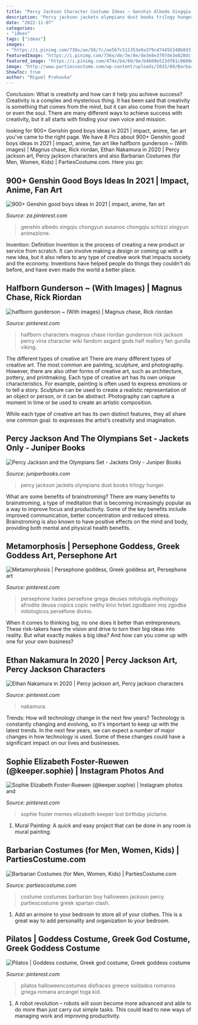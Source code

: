 ```yaml
---
title: "Percy Jackson Character Costume Ideas ~ Genshin Albedo Xingqiu Chongyun Susanoo Chongqiu Schizzi Xingyun Animazione"
description: "Percy jackson jackets olympians dust books trilogy hunger"
date: "2022-11-07"
categories:
- "ideas"
tags: ["ideas"]
images:
- "https://i.pinimg.com/736x/ae/56/7c/ae567c511353e9a379cd74455348b8d3.jpg"
featuredImage: "https://i.pinimg.com/736x/de/3e/8e/de3e8e3707de3e828dcf0c20bc5f6a3f.jpg"
featured_image: "https://i.pinimg.com/474x/b4/60/9e/b4609e523df81c0608e600ef0917b3c2.jpg"
image: "http://www.partiescostume.com/wp-content/uploads/2015/09/Barbarian-Costume-Kids.jpg"
ShowToc: true
author: "Miguel Prohaska"
---
```



Conclusion: What is creativity and how can it help you achieve success?
Creativity is a complex and mysterious thing. It has been said that creativity is something that comes from the mind, but it can also come from the heart or even the soul. There are many different ways to achieve success with creativity, but it all starts with finding your own voice and mission.

	

		
looking for 900+ Genshin good boys ideas in 2021 | impact, anime, fan art you've came to the right page. We have 8 Pics about 900+ Genshin good boys ideas in 2021 | impact, anime, fan art like halfborn gunderson ~ (With images) | Magnus chase, Rick riordan, Ethan Nakamura in 2020 | Percy jackson art, Percy jackson characters and also Barbarian Costumes (for Men, Women, Kids) | PartiesCostume.com. Here you go:
		
    
## 900+ Genshin Good Boys Ideas In 2021 | Impact, Anime, Fan Art

<img loading=lazy src="https://i.pinimg.com/474x/b4/60/9e/b4609e523df81c0608e600ef0917b3c2.jpg" onerror="this.onerror=null;this.src='https://tse2.mm.bing.net/th?id=OIP.aSiUYcrqbpwhMVLqQnoEBAAAAA&amp;pid=15.1';" alt="900+ Genshin good boys ideas in 2021 | impact, anime, fan art">

_Source: za.pinterest.com_

>genshin albedo xingqiu chongyun susanoo chongqiu schizzi xingyun animazione. 

	

Invention: Definition
Invention is the process of creating a new product or service from scratch. It can involve making a design or coming up with a new idea, but it also refers to any type of creative work that impacts society and the economy. Inventions have helped people do things they couldn't do before, and have even made the world a better place.

    
## Halfborn Gunderson ~ (With Images) | Magnus Chase, Rick Riordan

<img loading=lazy src="https://i.pinimg.com/736x/b3/40/c2/b340c2729355ae5b5b69e6f34c54698f.jpg" onerror="this.onerror=null;this.src='https://tse1.mm.bing.net/th?id=OIP.UwyJX-8z5-Q65DGeAjd7TAHaMZ&amp;pid=15.1';" alt="halfborn gunderson ~ (With images) | Magnus chase, Rick riordan">

_Source: pinterest.com_

>halfborn characters magnus chase riordan gunderson rick jackson percy viria character wiki fandom asgard gods half mallory fan gunilla viking. 

	

The different types of creative art
There are many different types of creative art. The most common are painting, sculpture, and photography. However, there are also other forms of creative art, such as architecture, pottery, and printmaking.
Each type of creative art has its own unique characteristics. For example, painting is often used to express emotions or to tell a story. Sculpture can be used to create a realistic representation of an object or person, or it can be abstract. Photography can capture a moment in time or be used to create an artistic composition.

While each type of creative art has its own distinct features, they all share one common goal: to expresses the artist’s creativity and imagination.

    
## Percy Jackson And The Olympians Set - Jackets Only - Juniper Books

<img loading=lazy src="https://cdn.shopify.com/s/files/1/0064/5342/8271/products/DSPJ5-JO-percy-jackson-jackets-only-1-1200.jpg?v=1550955682" onerror="this.onerror=null;this.src='https://tse1.mm.bing.net/th?id=OIP.8k0_oxZ6ab_py_z3J0IZrwHaHa&amp;pid=15.1';" alt="Percy Jackson and the Olympians Set - Jackets Only - Juniper Books">

_Source: juniperbooks.com_

>percy jackson jackets olympians dust books trilogy hunger. 

	

What are some benefits of brainstroming?
There are many benefits to brainstroming, a type of meditation that is becoming increasingly popular as a way to improve focus and productivity. Some of the key benefits include improved communication, better concentration and reduced stress. Brainstroming is also known to have positive effects on the mind and body, providing both mental and physical health benefits.

    
## Metamorphosis | Persephone Goddess, Greek Goddess Art, Persephone Art

<img loading=lazy src="https://i.pinimg.com/736x/5a/d3/35/5ad33517af2119f3f754103d52d14ef7.jpg" onerror="this.onerror=null;this.src='https://tse4.mm.bing.net/th?id=OIP.ptg8HP7Ctyd7wbGDMb5gRQHaKN&amp;pid=15.1';" alt="Metamorphosis | Persephone goddess, Greek goddess art, Persephone art">

_Source: pinterest.com_

>persephone hades persefone grega deuses mitologia mythology afrodite deusa copics copic neithy krivi hrbet zgodbami moj zgodba mitologicos perséfone divino. 

	

When it comes to thinking big, no one does it better than entrepreneurs. These risk-takers have the vision and drive to turn their big ideas into reality. But what exactly makes a big idea? And how can you come up with one for your own business?

    
## Ethan Nakamura In 2020 | Percy Jackson Art, Percy Jackson Characters

<img loading=lazy src="https://i.pinimg.com/736x/ca/91/cc/ca91cc69057240019ea9118d8f95bf0b.jpg" onerror="this.onerror=null;this.src='https://tse3.mm.bing.net/th?id=OIP.N4U2pQz8PpFvAJXd4wdN-gHaJH&amp;pid=15.1';" alt="Ethan Nakamura in 2020 | Percy jackson art, Percy jackson characters">

_Source: pinterest.com_

>nakamura. 

	

Trends: How will technology change in the next few years?
Technology is constantly changing and evolving, so it's important to keep up with the latest trends. In the next few years, we can expect a number of major changes in how technology is used. Some of these changes could have a significant impact on our lives and businesses.

    
## Sophie Elizabeth Foster-Ruewen (@keeper.sophie) | Instagram Photos And

<img loading=lazy src="https://i.pinimg.com/736x/de/3e/8e/de3e8e3707de3e828dcf0c20bc5f6a3f.jpg" onerror="this.onerror=null;this.src='https://tse1.mm.bing.net/th?id=OIP.TL5w9rg9zd4ugRmtkjBhBQHaHa&amp;pid=15.1';" alt="Sophie Elizabeth Foster-Ruewen (@keeper.sophie) | Instagram photos and">

_Source: pinterest.com_

>sophie foster memes elizabeth keeper lost birthday pictame. 

	

1. Mural Painting: A quick and easy project that can be done in any room is mural painting.

    
## Barbarian Costumes (for Men, Women, Kids) | PartiesCostume.com

<img loading=lazy src="http://www.partiescostume.com/wp-content/uploads/2015/09/Barbarian-Costume-Kids.jpg" onerror="this.onerror=null;this.src='https://tse3.mm.bing.net/th?id=OIP.yDjB3hZlE_lI2M-lKRfxQAHaOd&amp;pid=15.1';" alt="Barbarian Costumes (for Men, Women, Kids) | PartiesCostume.com">

_Source: partiescostume.com_

>costume costumes barbarian boy halloween jackson percy partiescostume greek spartan clash. 

	

1. Add an armoire to your bedroom to store all of your clothes. This is a great way to add personality and organization to your bedroom.

    
## Pilatos | Goddess Costume, Greek God Costume, Greek Goddess Costume

<img loading=lazy src="https://i.pinimg.com/736x/ae/56/7c/ae567c511353e9a379cd74455348b8d3.jpg" onerror="this.onerror=null;this.src='https://tse3.mm.bing.net/th?id=OIP.sfnYIeem4bsYS0AU4h3ZIAAAAA&amp;pid=15.1';" alt="Pilatos | Goddess costume, Greek god costume, Greek goddess costume">

_Source: pinterest.com_

>pilatos halloweencostumes disfraces greece soldados romanos griega romana arcangel toga kid. 

	

1. A robot revolution – robots will soon become more advanced and able to do more than just carry out simple tasks. This could lead to new ways of managing work and improving productivity.

